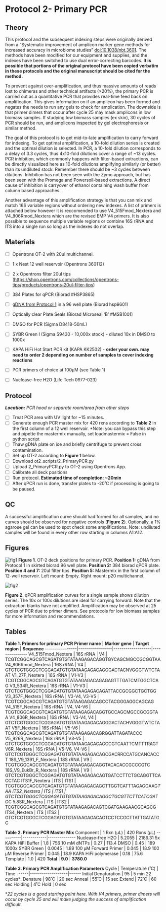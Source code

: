 # Protocol 2- Primary PCR

## Theory
This protocol and the subsequent indexing steps were originally derived from a “Systematic improvement of amplicon marker gene methods for increased accuracy in microbiome studies” [doi:10.1038/nbt.3601](https://www.nature.com/articles/nbt.3601). The methods have been modified for our equipment and supplies, and the indexes have been switched to use dual error-correcting barcodes. **It is possible that portions of the original protocol have been copied verbatim in these protocols and the original manuscript should be cited for the method.**

To prevent against over-amplification, and thus massive amounts of reads lost to chimeras and other technical artifacts (>20%), the primary PCR is carried out as a quantitative PCR that provides real-time feed back on amplification. This gives information on if an amplicon has been formed and negates the needs to run any gels to check for amplication. The downside is that primer dimers that occur after cycle 25 may mask amplicons in low biomass samples. If studying low biomass samples (ex skin), 30 cycles of PCR should be run, and amplicons inspected by gel electrophoresis or similar method.

The goal of this protocol is to get mid-to-late amplification to carry forward for indexing. To get optimal amplification, a 10-fold dilution series is created and the optimal dilution is selected. In PCR, a 10-fold dilution corresponds to a delay of 3.3 cycles, thus 4x10-fold dilutions cover a range of ~13 cycles. PCR inhibition, which commonly happens with filter-based extractions, can be directly visualized here as 10-fold dilutions amplifying similarly (or better) than its undiluted stock. Remember there should be ~3 cycles between dilutions. Inhibition has not been seen with the Zymo approach, but has been seen with the Promega and Powersoil-based extractions. A direct cause of inhibition is carryover of ethanol containing wash buffer from column based approaches.

Another advantage of this amplification strategy is that you can mix and match 16S variable regions without ordering new indexes. A list of primers is attached below however it is reccomended to use V4_515Fmod_Nextera and V4_806Rmod_Nextera which are the revised EMP V4 primers. It is also possible to sequence multiple variable regions or combine 16S rRNA and ITS into a single run so long as the indexes do not overlap.

## Materials
- [ ] Opentrons OT-2 with 20ul multichannel.
- [ ] 1 x Nest 12 well reservoir (Opentrons 360112) 
- [ ] 2 x Opentrons filter 20ul tips (https://shop.opentrons.com/collections/opentrons-tips/products/opentrons-20ul-filter-tips)
- [ ] 384 Plates for qPCR (Biorad #HSP3865)
- [ ] [gDNA from Protocol 1](https://github.com/jbisanz/AmpliconSeq/blob/master/wetlab_protocols/1_DNAExtraction.md) in a 96 well plate (Biorad hsp9601)
- [ ] Optically clear Plate Seals (Biorad Microseal ‘B’ #MSB1001)
- [ ] DMSO for PCR (Sigma D8418-50mL)
- [ ] SYBR Green I (Sigma S9430 - 10,000x stock) - diluted 10x in DMSO to 1000x
- [ ] KAPA HiFi Hot Start PCR kit (KAPA KK2502) - **order your own. may need to order 2 depending on number of samples to cover indexing reactions**
- [ ] PCR primers of choice at 100µM (see Table 1)
- [ ] Nuclease-free H2O (Life Tech 0977-023)


## Protocol
***Location:** PCR hood or separate room/area from other steps*
- [ ] Treat PCR area with UV light for ~15 minutes.
- [ ] Generate enough PCR master mix for 420 rxns according to **Table 2** in the first column of a 12 well reservoir. *Note: you can bypass this step and pipette the mastermix manually, set loadmastermix = False in python script
- [ ] Thaw gDNA plate on ice and briefly centrifuge to prevent cross contamination.
- [ ] Set up OT-2 according to **Figure 1** below.
- [ ] Download ot2_scripts/2_PrimaryPCR.py
- [ ] Upload 2_PrimaryPCR.py to OT-2 using Opentrons App.
- [ ] Calibrate all deck positions
- [ ] Run protocol. **Estimated time of completion: ~20min**
- [ ] After qPCR run is done, transfer plates to -20˚C if processing is going to be paused.

## QC
A successful amplification curve should had formed for all samples, and no curves should be observed for negative controls (**Figure 2**). Optionally, a 1% agarose gel can be used to spot check some amplifications. Note: undiluted samples will be found in every other row starting in columns A1:A12.

## Figures

![fig1](https://github.com/jbisanz/AmpliconSeq/blob/master/images/primaryPCRlayout.png)
**Figure 1**. OT-2 deck positions for primary PCR. **Position 1:** gDNA from Protocol 1 in skirted biorad 96 well plate. **Position 2:** 384 biorad qPCR plate. **Position 4 and 7:** 20ul filter tips. **Position 5:** Mastermix in the first column of 12-well reservoir. Left mount: Empty. Right mount: p20 multichannel.

![fig2](https://github.com/jbisanz/AmpliconSeq/blob/master/images/ampcurves.png)

**Figure 2**. qPCR amplification curves for a single sample shows dilution series. The 10x or 100x dilutions are ideal for carrying forward. Note that the extraction blanks have not amplified. Amplification may be observed at 25 cycles of PCR due to primer dimers. See protocols for low biomass samples for more information and recommendations.

## Tables

**Table 1. Primers for primary PCR**
**Primer name** | **Marker gene** | **Target region** | **Sequence**
----------------|-----------------|-------------------|---------------
V4_515Fmod_Nextera | 16S rRNA | V4 | TCGTCGGCAGCGTCAGATGTGTATAAGAGACAGGTGYCAGCMGCCGCGGTAA
V4_806Rmod_Nextera | 16S rRNA | V4 | GTCTCGTGGGCTCGGAGATGTGTATAAGAGACAGGGACTACNVGGGTWTCTAAT
V1_27F_Nextera | 16S rRNA | V1-V3 | TCGTCGGCAGCGTCAGATGTGTATAAGAGACAGAGAGTTTGATCMTGGCTCAG
V3_534R_Nextera | 16S rRNA | V1-V3 | GTCTCGTGGGCTCGGAGATGTGTATAAGAGACAGATTACCGCGGCTGCTGG
V3_357F_Nextera | 16S rRNA | V3-V4, V3-V5 | TCGTCGGCAGCGTCAGATGTGTATAAGAGACAGCCTACGGGAGGCAGCAG
V4_515F_Nextera | 16S rRNA | V4, V4-V6 | TCGTCGGCAGCGTCAGATGTGTATAAGAGACAGGTGCCAGCMGCCGCGGTAA
V4_806R_Nextera | 16S rRNA | V3-V4, V4 | GTCTCGTGGGCTCGGAGATGTGTATAAGAGACAGGGACTACHVGGGTWTCTAAT
V5F_Nextera  | 16S rRNA | V5-V6 | TCGTCGGCAGCGTCAGATGTGTATAAGAGACAGRGGATTAGATACCC
V5_926R_Nextera | 16S rRNA | V3-V5 | GTCTCGTGGGCTCGGAGATGTGTATAAGAGACAGCCGTCAATTCMTTTRAGT
V6R_Nextera | 16S rRNA | V5-V6, V4-V6 | GTCTCGTGGGCTCGGAGATGTGTATAAGAGACAGCGACRRCCATGCANCACCT
18S_V9_1391_F_Nextera | 18S rRNA | V9 | TCGTCGGCAGCGTCAGATGTGTATAAGAGACAGGTACACACCGCCCGTC
18S_V9_EukBr_R_Nextera | 18S rRNA | V9 | GTCTCGTGGGCTCGGAGATGTGTATAAGAGACAGTGATCCTTCTGCAGGTTCACCTAC
ITS1F_Nextera | ITS | ITS1 | TCGTCGGCAGCGTCAGATGTGTATAAGAGACAGCTTGGTCATTTAGAGGAAG*TAA
ITS2_Nextera | ITS | ITS1 | GTCTCGTGGGCTCGGAGATGTGTATAAGAGACAGGCTGCGTTCTTCATCGA*TGC
5.8SR_Nextera | ITS | ITS2 | TCGTCGGCAGCGTCAGATGTGTATAAGAGACAGTCGATGAAGAACGCAGCG
ITS4_Nextera | ITS | ITS2 | GTCTCGTGGGCTCGGAGATGTGTATAAGAGACAGTCCTCCGCTTATTGATATGC

**Table 2. Primary PCR Master Mix**
Component	| 1 Rxn (µL) | 420 Rxns (µL) 
----------|------------|--------------
Nuclease-free H2O	| 5.2055 | 2186.31
5x KAPA HiFi Buffer	| 1.8	| 756
10 mM dNTPs	| 0.27 |	113.4
DMSO	| 0.45	| 189
1000x SYBR Green	| 0.0045	| 1.89
100 µM Forward Primer	| 0.045	| 18.9
100 µM Reverse Primer	| 0.045	| 18.9
KAPA HiFi polymerase	| 0.18	| 75.6
Template | 1.0 | 420
**Total**	| **9.0**	| **3780.0**

**Table 3. Primary PCR Amplification Parameters**
Cycle |	Temperature (˚C)  | Time
------|-------------------|------
Initial Denaturation   |	95	| 5 min
22 cycles\*:
Denature | 98˚C | 20 sec
Anneal | 55˚C	| 15 sec
Extend | 72˚C | 60 sec
Holding	| 4˚C	Hold | 0 sec

\**22 cycles is a good starting point here. With V4 primers, primer dimers will occur by cycle 25 and will make judging the success of amplification difficult.*

